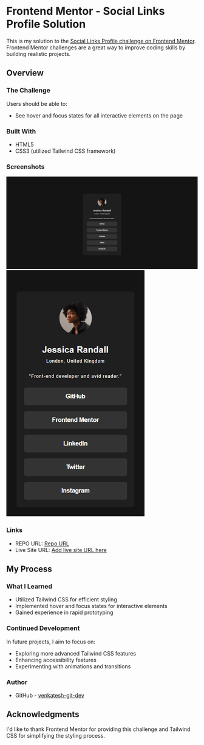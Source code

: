 # Frontend Mentor - Social Links Profile Solution

This is my solution to the [Social Links Profile challenge on Frontend Mentor](https://www.frontendmentor.io/challenges/social-links-profile-UG32l9m6dQ). Frontend Mentor challenges are a great way to improve coding skills by building realistic projects.

## Overview

### The Challenge

Users should be able to:

- See hover and focus states for all interactive elements on the page

### Built With

- HTML5
- CSS3 (utilized Tailwind CSS framework)

### Screenshots

![Screenshot-Desktop](./screenshots/desktop.png)
![Screenshot-Mobile](./screenshots/mobile.png)

### Links

- REPO URL: [Repo URL](https://github.com/Venkatesh-git-dev/frontend_mentors-social-links-profile)
- Live Site URL: [Add live site URL here](https://venkatesh-fm-social-link-profile.netlify.app/)

## My Process

### What I Learned

- Utilized Tailwind CSS for efficient styling
- Implemented hover and focus states for interactive elements
- Gained experience in rapid prototyping

### Continued Development

In future projects, I aim to focus on:

- Exploring more advanced Tailwind CSS features
- Enhancing accessibility features
- Experimenting with animations and transitions

### Author

- GitHub - [venkatesh-git-dev](https://github.com/Venkatesh-git-dev)

## Acknowledgments

I'd like to thank Frontend Mentor for providing this challenge and Tailwind CSS for simplifying the styling process.
